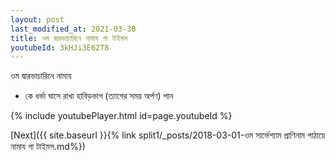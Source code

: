 ```yaml
---
layout: post
last_modified_at: 2021-03-30
title: ওম দ্বারভাচারিনে নামায গা টাইমস
youtubeId: 3kHJi3E62T8
---
```

 
 
 ওম দ্বারভাচারিনে নামায  
 
 -  কে ধর্ভা ঘাসে রাখা হাবিড়ভাগ (ত্যাগের সময় অর্পণ) পান 
 
  
 
  
 
 
 
 
 
 


{% include youtubePlayer.html id=page.youtubeId %}
 
[Next]({{ site.baseurl }}{% link  split1/_posts/2018-03-01-ওম সার্ভেশ্যাম প্রাণিনাম পাঠায়ে নামায গা টাইমস.md%})
 
